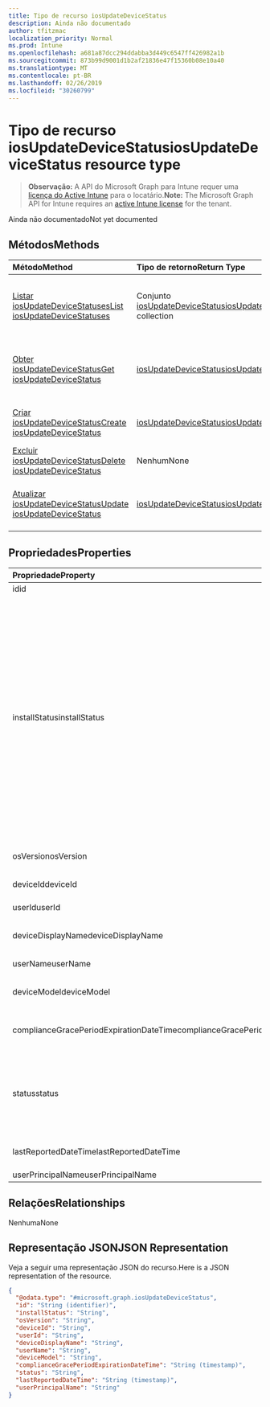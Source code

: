 ```yaml
---
title: Tipo de recurso iosUpdateDeviceStatus
description: Ainda não documentado
author: tfitzmac
localization_priority: Normal
ms.prod: Intune
ms.openlocfilehash: a681a87dcc294ddabba3d449c6547ff426982a1b
ms.sourcegitcommit: 873b99d9001d1b2af21836e47f15360b08e10a40
ms.translationtype: MT
ms.contentlocale: pt-BR
ms.lasthandoff: 02/26/2019
ms.locfileid: "30260799"
---
```

# <a name="iosupdatedevicestatus-resource-type"></a><span data-ttu-id="4f94d-103">Tipo de recurso iosUpdateDeviceStatus</span><span class="sxs-lookup"><span data-stu-id="4f94d-103">iosUpdateDeviceStatus resource type</span></span>

> <span data-ttu-id="4f94d-104">**Observação:** A API do Microsoft Graph para Intune requer uma [licença do Active Intune](https://go.microsoft.com/fwlink/?linkid=839381) para o locatário.</span><span class="sxs-lookup"><span data-stu-id="4f94d-104">**Note:** The Microsoft Graph API for Intune requires an [active Intune license](https://go.microsoft.com/fwlink/?linkid=839381) for the tenant.</span></span>

<span data-ttu-id="4f94d-105">Ainda não documentado</span><span class="sxs-lookup"><span data-stu-id="4f94d-105">Not yet documented</span></span>

## <a name="methods"></a><span data-ttu-id="4f94d-106">Métodos</span><span class="sxs-lookup"><span data-stu-id="4f94d-106">Methods</span></span>
|<span data-ttu-id="4f94d-107">Método</span><span class="sxs-lookup"><span data-stu-id="4f94d-107">Method</span></span>|<span data-ttu-id="4f94d-108">Tipo de retorno</span><span class="sxs-lookup"><span data-stu-id="4f94d-108">Return Type</span></span>|<span data-ttu-id="4f94d-109">Descrição</span><span class="sxs-lookup"><span data-stu-id="4f94d-109">Description</span></span>|
|:---|:---|:---|
|[<span data-ttu-id="4f94d-110">Listar iosUpdateDeviceStatuses</span><span class="sxs-lookup"><span data-stu-id="4f94d-110">List iosUpdateDeviceStatuses</span></span>](../api/intune-deviceconfig-iosupdatedevicestatus-list.md)|<span data-ttu-id="4f94d-111">Conjunto [iosUpdateDeviceStatus](../resources/intune-deviceconfig-iosupdatedevicestatus.md)</span><span class="sxs-lookup"><span data-stu-id="4f94d-111">[iosUpdateDeviceStatus](../resources/intune-deviceconfig-iosupdatedevicestatus.md) collection</span></span>|<span data-ttu-id="4f94d-112">Listar propriedades e relações de objetos de [iosUpdateDeviceStatus](../resources/intune-deviceconfig-iosupdatedevicestatus.md).</span><span class="sxs-lookup"><span data-stu-id="4f94d-112">List properties and relationships of the [iosUpdateDeviceStatus](../resources/intune-deviceconfig-iosupdatedevicestatus.md) objects.</span></span>|
|[<span data-ttu-id="4f94d-113">Obter iosUpdateDeviceStatus</span><span class="sxs-lookup"><span data-stu-id="4f94d-113">Get iosUpdateDeviceStatus</span></span>](../api/intune-deviceconfig-iosupdatedevicestatus-get.md)|[<span data-ttu-id="4f94d-114">iosUpdateDeviceStatus</span><span class="sxs-lookup"><span data-stu-id="4f94d-114">iosUpdateDeviceStatus</span></span>](../resources/intune-deviceconfig-iosupdatedevicestatus.md)|<span data-ttu-id="4f94d-115">Ler propriedades e relações de objetos de [iosUpdateDeviceStatus](../resources/intune-deviceconfig-iosupdatedevicestatus.md).</span><span class="sxs-lookup"><span data-stu-id="4f94d-115">Read properties and relationships of the [iosUpdateDeviceStatus](../resources/intune-deviceconfig-iosupdatedevicestatus.md) object.</span></span>|
|[<span data-ttu-id="4f94d-116">Criar iosUpdateDeviceStatus</span><span class="sxs-lookup"><span data-stu-id="4f94d-116">Create iosUpdateDeviceStatus</span></span>](../api/intune-deviceconfig-iosupdatedevicestatus-create.md)|[<span data-ttu-id="4f94d-117">iosUpdateDeviceStatus</span><span class="sxs-lookup"><span data-stu-id="4f94d-117">iosUpdateDeviceStatus</span></span>](../resources/intune-deviceconfig-iosupdatedevicestatus.md)|<span data-ttu-id="4f94d-118">Criar um novo objeto de [iosUpdateDeviceStatus](../resources/intune-deviceconfig-iosupdatedevicestatus.md).</span><span class="sxs-lookup"><span data-stu-id="4f94d-118">Create a new [iosUpdateDeviceStatus](../resources/intune-deviceconfig-iosupdatedevicestatus.md) object.</span></span>|
|[<span data-ttu-id="4f94d-119">Excluir iosUpdateDeviceStatus</span><span class="sxs-lookup"><span data-stu-id="4f94d-119">Delete iosUpdateDeviceStatus</span></span>](../api/intune-deviceconfig-iosupdatedevicestatus-delete.md)|<span data-ttu-id="4f94d-120">Nenhum</span><span class="sxs-lookup"><span data-stu-id="4f94d-120">None</span></span>|<span data-ttu-id="4f94d-121">Excluir [iosUpdateDeviceStatus](../resources/intune-deviceconfig-iosupdatedevicestatus.md).</span><span class="sxs-lookup"><span data-stu-id="4f94d-121">Deletes a [iosUpdateDeviceStatus](../resources/intune-deviceconfig-iosupdatedevicestatus.md).</span></span>|
|[<span data-ttu-id="4f94d-122">Atualizar iosUpdateDeviceStatus</span><span class="sxs-lookup"><span data-stu-id="4f94d-122">Update iosUpdateDeviceStatus</span></span>](../api/intune-deviceconfig-iosupdatedevicestatus-update.md)|[<span data-ttu-id="4f94d-123">iosUpdateDeviceStatus</span><span class="sxs-lookup"><span data-stu-id="4f94d-123">iosUpdateDeviceStatus</span></span>](../resources/intune-deviceconfig-iosupdatedevicestatus.md)|<span data-ttu-id="4f94d-124">Atualizar as propriedades de um objeto de [iosUpdateDeviceStatus](../resources/intune-deviceconfig-iosupdatedevicestatus.md).</span><span class="sxs-lookup"><span data-stu-id="4f94d-124">Update the properties of a [iosUpdateDeviceStatus](../resources/intune-deviceconfig-iosupdatedevicestatus.md) object.</span></span>|

## <a name="properties"></a><span data-ttu-id="4f94d-125">Propriedades</span><span class="sxs-lookup"><span data-stu-id="4f94d-125">Properties</span></span>
|<span data-ttu-id="4f94d-126">Propriedade</span><span class="sxs-lookup"><span data-stu-id="4f94d-126">Property</span></span>|<span data-ttu-id="4f94d-127">Tipo</span><span class="sxs-lookup"><span data-stu-id="4f94d-127">Type</span></span>|<span data-ttu-id="4f94d-128">Descrição</span><span class="sxs-lookup"><span data-stu-id="4f94d-128">Description</span></span>|
|:---|:---|:---|
|<span data-ttu-id="4f94d-129">id</span><span class="sxs-lookup"><span data-stu-id="4f94d-129">id</span></span>|<span data-ttu-id="4f94d-130">String</span><span class="sxs-lookup"><span data-stu-id="4f94d-130">String</span></span>|<span data-ttu-id="4f94d-131">Chave da entidade.</span><span class="sxs-lookup"><span data-stu-id="4f94d-131">Key of the entity.</span></span>|
|<span data-ttu-id="4f94d-132">installStatus</span><span class="sxs-lookup"><span data-stu-id="4f94d-132">installStatus</span></span>|[<span data-ttu-id="4f94d-133">iosUpdatesInstallStatus</span><span class="sxs-lookup"><span data-stu-id="4f94d-133">iosUpdatesInstallStatus</span></span>](../resources/intune-deviceconfig-iosupdatesinstallstatus.md)|<span data-ttu-id="4f94d-134">O status de instalação do relatório de políticas.</span><span class="sxs-lookup"><span data-stu-id="4f94d-134">The installation status of the policy report.</span></span> <span data-ttu-id="4f94d-135">Os valores possíveis são `success`: `available`, `idle`, `unknown`, `downloading`, `downloadFailed`, `downloadRequiresComputer`, `downloadInsufficientSpace`, `downloadInsufficientPower`, `downloadInsufficientNetwork`, `installing`, `installInsufficientSpace`, `installInsufficientPower`, `installPhoneCallInProgress`, `installFailed`, `notSupportedOperation`, `sharedDeviceUserLoggedInError`,,,,,,,,,.</span><span class="sxs-lookup"><span data-stu-id="4f94d-135">Possible values are: `success`, `available`, `idle`, `unknown`, `downloading`, `downloadFailed`, `downloadRequiresComputer`, `downloadInsufficientSpace`, `downloadInsufficientPower`, `downloadInsufficientNetwork`, `installing`, `installInsufficientSpace`, `installInsufficientPower`, `installPhoneCallInProgress`, `installFailed`, `notSupportedOperation`, `sharedDeviceUserLoggedInError`.</span></span>|
|<span data-ttu-id="4f94d-136">osVersion</span><span class="sxs-lookup"><span data-stu-id="4f94d-136">osVersion</span></span>|<span data-ttu-id="4f94d-137">String</span><span class="sxs-lookup"><span data-stu-id="4f94d-137">String</span></span>|<span data-ttu-id="4f94d-138">A versão do dispositivo que está sendo relatado.</span><span class="sxs-lookup"><span data-stu-id="4f94d-138">The device version that is being reported.</span></span>|
|<span data-ttu-id="4f94d-139">deviceId</span><span class="sxs-lookup"><span data-stu-id="4f94d-139">deviceId</span></span>|<span data-ttu-id="4f94d-140">String</span><span class="sxs-lookup"><span data-stu-id="4f94d-140">String</span></span>|<span data-ttu-id="4f94d-141">A ID do dispositivo que está sendo relatado.</span><span class="sxs-lookup"><span data-stu-id="4f94d-141">The device id that is being reported.</span></span>|
|<span data-ttu-id="4f94d-142">userId</span><span class="sxs-lookup"><span data-stu-id="4f94d-142">userId</span></span>|<span data-ttu-id="4f94d-143">Cadeia de caracteres</span><span class="sxs-lookup"><span data-stu-id="4f94d-143">String</span></span>|<span data-ttu-id="4f94d-144">A ID do usuário que está sendo relatado.</span><span class="sxs-lookup"><span data-stu-id="4f94d-144">The User id that is being reported.</span></span>|
|<span data-ttu-id="4f94d-145">deviceDisplayName</span><span class="sxs-lookup"><span data-stu-id="4f94d-145">deviceDisplayName</span></span>|<span data-ttu-id="4f94d-146">String</span><span class="sxs-lookup"><span data-stu-id="4f94d-146">String</span></span>|<span data-ttu-id="4f94d-147">Nome do dispositivo de DevicePolicyStatus.</span><span class="sxs-lookup"><span data-stu-id="4f94d-147">Device name of the DevicePolicyStatus.</span></span>|
|<span data-ttu-id="4f94d-148">userName</span><span class="sxs-lookup"><span data-stu-id="4f94d-148">userName</span></span>|<span data-ttu-id="4f94d-149">String</span><span class="sxs-lookup"><span data-stu-id="4f94d-149">String</span></span>|<span data-ttu-id="4f94d-150">O nome de usuário que está sendo relatado</span><span class="sxs-lookup"><span data-stu-id="4f94d-150">The User Name that is being reported</span></span>|
|<span data-ttu-id="4f94d-151">deviceModel</span><span class="sxs-lookup"><span data-stu-id="4f94d-151">deviceModel</span></span>|<span data-ttu-id="4f94d-152">String</span><span class="sxs-lookup"><span data-stu-id="4f94d-152">String</span></span>|<span data-ttu-id="4f94d-153">O modelo do dispositivo que está sendo relatado</span><span class="sxs-lookup"><span data-stu-id="4f94d-153">The device model that is being reported</span></span>|
|<span data-ttu-id="4f94d-154">complianceGracePeriodExpirationDateTime</span><span class="sxs-lookup"><span data-stu-id="4f94d-154">complianceGracePeriodExpirationDateTime</span></span>|<span data-ttu-id="4f94d-155">DateTimeOffset</span><span class="sxs-lookup"><span data-stu-id="4f94d-155">DateTimeOffset</span></span>|<span data-ttu-id="4f94d-156">DateTime em que o período de cortesia de conformidade do dispositivo termina</span><span class="sxs-lookup"><span data-stu-id="4f94d-156">The DateTime when device compliance grace period expires</span></span>|
|<span data-ttu-id="4f94d-157">status</span><span class="sxs-lookup"><span data-stu-id="4f94d-157">status</span></span>|[<span data-ttu-id="4f94d-158">complianceStatus</span><span class="sxs-lookup"><span data-stu-id="4f94d-158">complianceStatus</span></span>](../resources/intune-shared-compliancestatus.md)|<span data-ttu-id="4f94d-159">Status de conformidade do relatório de políticas.</span><span class="sxs-lookup"><span data-stu-id="4f94d-159">Compliance status of the policy report.</span></span> <span data-ttu-id="4f94d-160">Os valores possíveis são: `unknown`, `notApplicable`, `compliant`, `remediated`, `nonCompliant`, `error`, `conflict`, `notAssigned`.</span><span class="sxs-lookup"><span data-stu-id="4f94d-160">Possible values are: `unknown`, `notApplicable`, `compliant`, `remediated`, `nonCompliant`, `error`, `conflict`, `notAssigned`.</span></span>|
|<span data-ttu-id="4f94d-161">lastReportedDateTime</span><span class="sxs-lookup"><span data-stu-id="4f94d-161">lastReportedDateTime</span></span>|<span data-ttu-id="4f94d-162">DateTimeOffset</span><span class="sxs-lookup"><span data-stu-id="4f94d-162">DateTimeOffset</span></span>|<span data-ttu-id="4f94d-163">Data e hora da última modificação do relatório de políticas.</span><span class="sxs-lookup"><span data-stu-id="4f94d-163">Last modified date time of the policy report.</span></span>|
|<span data-ttu-id="4f94d-164">userPrincipalName</span><span class="sxs-lookup"><span data-stu-id="4f94d-164">userPrincipalName</span></span>|<span data-ttu-id="4f94d-165">String</span><span class="sxs-lookup"><span data-stu-id="4f94d-165">String</span></span>|<span data-ttu-id="4f94d-166">UserPrincipalName.</span><span class="sxs-lookup"><span data-stu-id="4f94d-166">UserPrincipalName.</span></span>|

## <a name="relationships"></a><span data-ttu-id="4f94d-167">Relações</span><span class="sxs-lookup"><span data-stu-id="4f94d-167">Relationships</span></span>
<span data-ttu-id="4f94d-168">Nenhuma</span><span class="sxs-lookup"><span data-stu-id="4f94d-168">None</span></span>

## <a name="json-representation"></a><span data-ttu-id="4f94d-169">Representação JSON</span><span class="sxs-lookup"><span data-stu-id="4f94d-169">JSON Representation</span></span>
<span data-ttu-id="4f94d-170">Veja a seguir uma representação JSON do recurso.</span><span class="sxs-lookup"><span data-stu-id="4f94d-170">Here is a JSON representation of the resource.</span></span>
<!-- {
  "blockType": "resource",
  "keyProperty": "id",
  "@odata.type": "microsoft.graph.iosUpdateDeviceStatus"
}
-->
``` json
{
  "@odata.type": "#microsoft.graph.iosUpdateDeviceStatus",
  "id": "String (identifier)",
  "installStatus": "String",
  "osVersion": "String",
  "deviceId": "String",
  "userId": "String",
  "deviceDisplayName": "String",
  "userName": "String",
  "deviceModel": "String",
  "complianceGracePeriodExpirationDateTime": "String (timestamp)",
  "status": "String",
  "lastReportedDateTime": "String (timestamp)",
  "userPrincipalName": "String"
}
```



